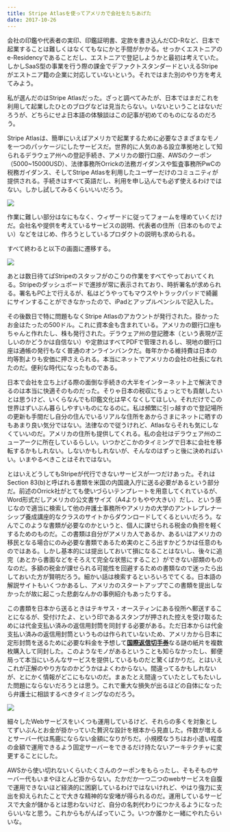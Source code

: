 ```yaml
---
title: Stripe Atlasを使ってアメリカで会社をたちあげた
date: 2017-10-26
---
```


会社の印鑑や代表者の実印、印鑑証明書、定款を書き込んだCD-Rなど、日本で起業することは難しくはなくてもなにかと手間がかかる。せっかくエストニアのe-Residencyであることだし、エストニアで登記しようかと最初は考えていた。しかしSaaS型の事業を行う際の課金でデファクトスタンダードといえるStripeがエストニア籍の企業に対応していないという。それではまた別のやり方を考えてみよう。

私が選んだのはStripe Atlasだった。ざっと調べてみたが、日本ではまだこれを利用して起業したひとのブログなどは見当たらない。いないということはないだろうが、どちらにせよ日本語の体験談はこの記事が初めてのものになるのだろう。

Stripe Atlasは、簡単にいえばアメリカで起業するために必要なさまざまなモノを一つのパッケージにしたサービスだ。世界的に人気のある設立準拠地として知られるデラウェア州への登記手続き、アメリカの銀行口座、AWSのクーポン（5000~15000USD）、法律事務所Orrickの法務ガイダンスや監査事務所PwCの税務ガイダンス、そしてStripe Atlasを利用したユーザーだけのコミュニティが提供される。手続きはすべて英語だし、利用を申し込んでも必ず使えるわけではない。しかし試してみるくらいいいだろう。

![](https://photos.xar.sh/38493716886_4bca4fec72_b.jpg)

作業に難しい部分はなにもなく、ウィザードに従ってフォームを埋めていくだけだ。会社名や提供を考えているサービスの説明、代表者の住所（日本のものでよい）などをはじめ、作ろうとしているプロダクトの説明も求められる。

すべて終わると以下の画面に遷移する。

![](https://photos.xar.sh/37662229495_b5c4ee699d_b.jpg)

あとは数日待てばStripeのスタッフがのこりの作業をすべてやっておいてくれる。Stripeのダッシュボードで進捗が常に表示されており、時折署名が求められる。署名もPC上で行えるが、私はどうやってもマウスやトラックパッドで綺麗にサインすることができなかったので、iPadとアップルペンシルで記入した。

その後数日で特に問題もなくStripe Atlasのアカウントが発行された。掛かったお金はたったの500ドル。これに資本金も含まれている。アメリカの銀行口座もちゃんと作れたし、株も発行された。デラウェア州の登記謄本（という表現が正しいのかどうかは自信ない）や定款はすべてPDFで管理されるし、現地の銀行口座は通帳の発行もなく普通のオンラインバンクだ。毎年かかる維持費は日本の均等割よりも安価に押さえられる。本当にネットでアメリカの会社の社長になれたのだ。便利な時代になったものである。

日本で会社を立ち上げる際の面倒な手続きの大半をインターネット上で解決できるのは本当に快適そのものだった。そりゃ日本の税収にちょっとでも貢献したいとは思うけど、いくらなんでも印鑑文化は早くなくしてほしい。それだけでこの世界はずいぶん暮らしやすいものになるのに。私は頻繁に引っ越すので登記場所の更新も手間だし自分の住んでいるリアルな住所をあからさまにネットに晒すのもあまり良い気分ではない。法律なので従うけれど、Atlasならそれも気にしなくていいのだ。アメリカの住所も提供してくれる。私の会社はデラウェア州のニューアークに所在しているらしい。いつかどこかのタイミングで日本に会社を移転するかもしれない。しないかもしれないが、そんなのはずっと後に決めればいい。いまやるべきことはそれではない。

とはいえどうしてもStripeが代行できないサービスが一つだけあった。それはSection 83(b)と呼ばれる書類を米国の内国歳入庁に送る必要があるという部分だ。前述のOrrick社がとても使いづらいテンプレートを用意してくれているが、Word形式だしアメリカの公文書サイズ（A4よりもやや大きい）だし、という感じなので適当に検索して他の弁護士事務所やアメリカの大学のアントレプレナーシップ養成講座的なクラスのサイトからダウンロードしてくるといいだろう。なんでこのような書類が必要なのかというと、個人に課せられる税金の負担を軽くするためのものだ。この書類は自分がアメリカ人であるか、あるいはアメリカの移民となる場合にのみ必要な書類であるため実のところ出すかどうかは任意のものではある。しかし基本的には提出しておいて損になることはないし、後々に追完（あとから書面などをそろえて完全な状態にすること）ができない部類のものなのだ。多額の税金が課せられる可能性を回避するための書類なので迷ったら出しておいた方が賢明だろう。細かい話は検索するといろいろでてくる。日本語の解説サイトもいくつかあるし、アメリカのスタートアップでこの書類を提出しなかったが故に起こった悲劇なんかの事例紹介もあったりする。

この書類を日本から送るときはテキサス・オースティンにある役所へ郵送することになるが、受付けたよ、という印であるスタンプが押された控えを受け取るためには代金支払い済みの返信用封筒を同封する必要がある。ただ日本からは代金支払い済みの返信用封筒というものは作られていないため、アメリカから日本に定形封筒を送るために必要な料金を予想して[**国際返信切手券**](https://www.post.japanpost.jp/int/service/int_coupon.html)なる謎の紙片を複数枚購入して同封した。このようなモノがあるということも知らなかったし、郵便局って本当にいろんなサービスを提供しているものだと驚くばかりだ。とはいえこれが正解のやり方なのかどうかはよくわからない。間違ってるかもしれないが、とにかく情報がどこにもないのだ。まぁたとえ間違っていたとしてもたいした問題にならないだろうとは思う。これで重大な損失が出るほどの自体になったら弁護士に相談するべきタイミングなのだろう。

![](https://photos.xar.sh/37834191054_cf3bfcdc23_z.jpg)

細々したWebサービスをいくつも運用しているけど、それらの多くを対象としてずいぶんとお金が掛かっていた贅沢な設計を根本から見直した。件数が増えるとサーバー代は馬鹿にならない金額になりがちだ。小規模なうちはお小遣い程度の金額で運用できるよう固定サーバーをできるだけ持たないアーキテクチャに変更することにした。

AWSから使い切れないくらいたくさんのクーポンをもらったし、そもそものサーバー代もいまやほとんど掛からない。たかだか一つ二つのwebサービスを自腹で運用できないほど経済的に困窮しているわけではないけれど、やはり強力に支出を抑えられたことで大きな精神的な安堵が得られるのだ。運用しているサービスで大金が儲かるとは思わないけど、自分の名刺代わりにつかえるようになったらいいなと思う。これからもがんばっていこう。いつか誰かと一緒にやれたらいいな。
